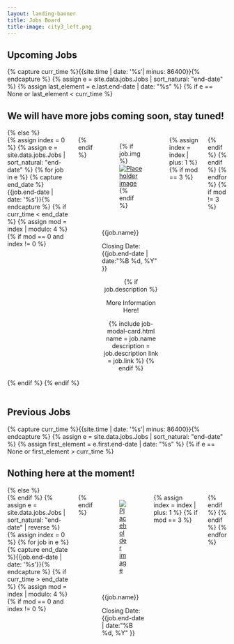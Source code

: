 ```yaml
---
layout: landing-banner
title: Jobs Board
title-image: city3_left.png
---
```

<!-- MAKE SURE UPLOADED IMAGES ARE SQUARE -->

<link  rel="stylesheet" href="https://unpkg.com/bulma-modal-fx/dist/css/modal-fx.min.css" />
<div class="hero-body">
    <h2 class="title is-1 centered">Upcoming Jobs</h2>
    {% capture curr_time %}{{site.time | date: '%s'| minus: 86400}}{% endcapture %}
    {% assign e = site.data.jobs.Jobs | sort_natural: "end-date" %}
    {% assign last_element = e.last.end-date | date: "%s" %}
    {% if e == None or last_element < curr_time %}
        <h2> We will have more jobs coming soon, stay tuned! </h2>
    {% else %}
        <div class='columns'>
        {% assign index = 0 %}
        {% assign e = site.data.jobs.Jobs | sort_natural: "end-date" %}
        {% for job in e %}
            {% capture end_date %}{{job.end-date | date: '%s'}}{% endcapture %}
            {% if curr_time < end_date %}
                {% assign mod = index | modulo: 4 %}
                {% if mod == 0 and index != 0 %}
                    <div class='columns'>
                {% endif %}
                <div class='column is-3'>
                    <div class="card">
                        <div class="card-image">
                            <figure class="image is-1by1">
                            {% if job.img %}
                            <a href="{{job.link}}">
                                <img src="{{job.img}}" alt="Placeholder image">
                            </a>
                            {% endif %}
                            </figure>
                        </div>
                        <br>
                        <div class='card-content'>
                            <p class='title is-4 has-text-centered is-uppercase'> {{job.name}} </p>
                            <p class='subtitle is-6 has-text-centered'>Closing Date: {{job.end-date | date:"%B %d, %Y" }}</p>
                             <div  style="text-align: center;">
                                {% if job.description %}
                                    <span class="button modal-button" data-target="job-- {{ job.name | replace: ' ', '-' | downcase }}">
                                    <p class='subtitle is-6 has-text-centered'>More Information Here!</p>
                                    </span>
                                    {% include job-modal-card.html name = job.name description = job.description link = job.link %}
                                {% endif %}
                            </div>
                            <br>
                        </div>
                    </div>
                </div>
                {% assign index = index | plus: 1 %}
                {% if mod == 3 %}
                    </div>
                {% endif %}
            {% endif %}
            {% endfor %}
            {% if mod != 3 %}
                </div>
            {% endif %}
            {% endif %}
<br>
<br>
    <h2 class="title is-1 centered">Previous Jobs</h2>
    {% capture curr_time %}{{site.time | date: '%s'| minus: 86400}}{% endcapture %}
    {% assign e = site.data.jobs.Jobs | sort_natural: "end-date" %}
    {% assign first_element = e.first.end-date | date: "%s" %}
    {% if e == None or first_element > curr_time %}
        <h2> Nothing here at the moment! </h2>
    {% else %}
        <div class='columns'>
    {% endif %}
    {% assign e = site.data.jobs.Jobs | sort_natural: "end-date" | reverse %}
    {% assign index = 0 %}
    {% for job in e %}
        {% capture end_date %}{{job.end-date | date: '%s'}}{% endcapture %}
        {% if curr_time > end_date %}
            {% assign mod = index | modulo: 4 %}
            {% if mod == 0 and index != 0 %}
                <div class='columns'>
            {% endif %}
            <div class='column is-3'>
                <div class="card">
                    <div class="card-image">
                        <figure class="image is-1by1">
                        <a href="{{job.link}}">
                            <img src="{{job.img}}" alt="Placeholder image" class="center">
                        </a>
                        </figure>
                    </div>
                    <br>
                    <div class='media-content'>
                        <p class='title is-5 has-text-centered is-uppercase'> {{job.name}}</p>
                        <p class='subtitle is-6 has-text-centered'>Closing Date: {{job.end-date | date:"%B %d, %Y" }}</p>
                        <br>
                    </div>
                </div>
            </div>
            {% assign index = index | plus: 1 %}
            {% if mod == 3 %}
                </div>
            {% endif %}
        {% endif %}
    {% endfor %}
<script src="/assets/js/modals.js"></script>

